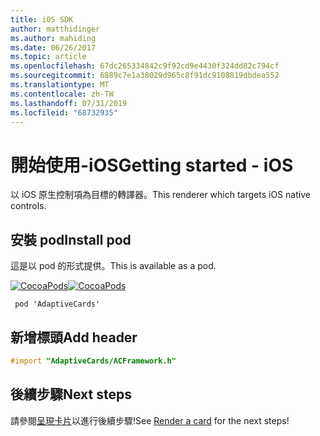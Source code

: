 ```yaml
---
title: iOS SDK
author: matthidinger
ms.author: mahiding
ms.date: 06/26/2017
ms.topic: article
ms.openlocfilehash: 67dc265334842c9f92cd9e4430f324dd82c794cf
ms.sourcegitcommit: 6889c7e1a38029d965c8f91dc9108819dbdea552
ms.translationtype: MT
ms.contentlocale: zh-TW
ms.lasthandoff: 07/31/2019
ms.locfileid: "68732935"
---
```

# <a name="getting-started---ios"></a><span data-ttu-id="73a6f-102">開始使用-iOS</span><span class="sxs-lookup"><span data-stu-id="73a6f-102">Getting started - iOS</span></span>

<span data-ttu-id="73a6f-103">以 iOS 原生控制項為目標的轉譯器。</span><span class="sxs-lookup"><span data-stu-id="73a6f-103">This renderer which targets iOS native controls.</span></span>

## <a name="install-pod"></a><span data-ttu-id="73a6f-104">安裝 pod</span><span class="sxs-lookup"><span data-stu-id="73a6f-104">Install pod</span></span>

<span data-ttu-id="73a6f-105">這是以 pod 的形式提供。</span><span class="sxs-lookup"><span data-stu-id="73a6f-105">This is available as a pod.</span></span>

<span data-ttu-id="73a6f-106">[![CocoaPods](https://img.shields.io/cocoapods/v/AdaptiveCards.svg)](https://cocoapods.org/pods/AdaptiveCards)</span><span class="sxs-lookup"><span data-stu-id="73a6f-106">[![CocoaPods](https://img.shields.io/cocoapods/v/AdaptiveCards.svg)](https://cocoapods.org/pods/AdaptiveCards)</span></span>

```console
 pod 'AdaptiveCards'
```

## <a name="add-header"></a><span data-ttu-id="73a6f-107">新增標頭</span><span class="sxs-lookup"><span data-stu-id="73a6f-107">Add header</span></span>

```objective-c
#import "AdaptiveCards/ACFramework.h"
```

## <a name="next-steps"></a><span data-ttu-id="73a6f-108">後續步驟</span><span class="sxs-lookup"><span data-stu-id="73a6f-108">Next steps</span></span>

<span data-ttu-id="73a6f-109">請參閱[呈現卡片](render-a-card.md)以進行後續步驟!</span><span class="sxs-lookup"><span data-stu-id="73a6f-109">See [Render a card](render-a-card.md) for the next steps!</span></span>